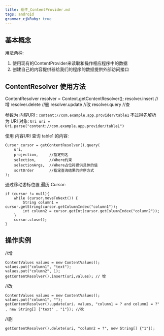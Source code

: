 ```yaml
---
title: 组件_ContentProvider.md
tags: android
grammar_cjkRuby: true
---
```


## 基本概念
用法两种:
1. 使用现有的ContentProvider来读取和操作相应程序中的数据
2. 创建自己的内容提供器给我们的程序的数据提供外部访问接口

## ContentResolver 使用方法 

ContentResolver resolver = Context.getContentResolver();
resolver.insert //增
resolver.delete //删
resolver.update //改
resolver.query  //查

参数为 内容URI :
`content://com.example.app.provider/table1`
不过得先解析为 URI 对象:
`Uri uri = Uri.parse("content://com.example.app.provider/table1")`

使用 内容URI 查询 table1 的内容:
```
Cursor cursor = getContentResolver().query(
	uri,
    projection,		//指定列名
    selection,		//Where约束
    selectionArgs,	//Where占位符提供具体的值
    sortOrder		//指定查询结果的排序方式
);
```

通过移动游标位置,遍历 Cursor:
```
if (cursor != null){
	while (cursor.moveToNext()) {
    	String column1 = cursor.getString(cursor.getColumnIndex("column1"));
        int column2 = cursor.getInt(cursor.getColumnIndex("column2"));
    }
    cursor.close();
}
```

## 操作实例
//增
```
ContentValues values = new ContentValues();
values.put("column1", "text");
values.put("column2", 1);
getContentResolver().insert(uri,values); // 增
```
//改
```
ContentValues values = new ContentValues();
values.put("column1", "");
getContentResolver().update(uri. values, "column1 = ? and column2 = ?" , new String[] {"text" , "1"}); //改
```
//删
```
getContentResolver().delete(uri, "column2 = ?", new String[] {"1"});
```



